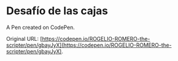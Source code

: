 # Desafío de las cajas 

A Pen created on CodePen.

Original URL: [https://codepen.io/ROGELIO-ROMERO-the-scripter/pen/gbayJyX](https://codepen.io/ROGELIO-ROMERO-the-scripter/pen/gbayJyX).

